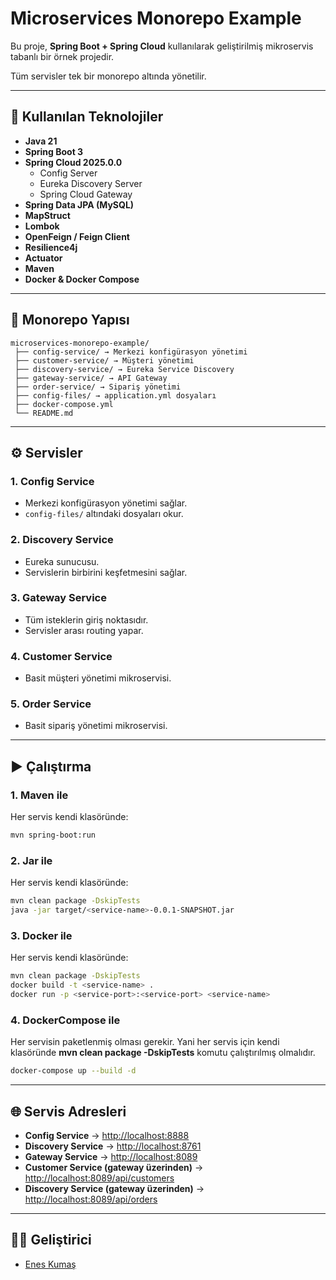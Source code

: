 # Microservices Monorepo Example

Bu proje, **Spring Boot + Spring Cloud** kullanılarak geliştirilmiş mikroservis tabanlı bir örnek projedir.  

Tüm servisler tek bir monorepo altında yönetilir.

---

## 🚀 Kullanılan Teknolojiler

* **Java 21**
* **Spring Boot 3**
* **Spring Cloud 2025.0.0**
    * Config Server
    * Eureka Discovery Server
    * Spring Cloud Gateway
* **Spring Data JPA (MySQL)**
* **MapStruct**
* **Lombok**
* **OpenFeign / Feign Client**
* **Resilience4j**
* **Actuator**
* **Maven**
* **Docker & Docker Compose**

---

## 📂 Monorepo Yapısı

```
microservices-monorepo-example/
 ├── config-service/ → Merkezi konfigürasyon yönetimi
 ├── customer-service/ → Müşteri yönetimi
 ├── discovery-service/ → Eureka Service Discovery
 ├── gateway-service/ → API Gateway
 ├── order-service/ → Sipariş yönetimi
 ├── config-files/ → application.yml dosyaları
 ├── docker-compose.yml
 └── README.md
```

---

## ⚙️ Servisler

### 1. Config Service
- Merkezi konfigürasyon yönetimi sağlar.
- `config-files/` altındaki dosyaları okur.

### 2. Discovery Service
- Eureka sunucusu.
- Servislerin birbirini keşfetmesini sağlar.

### 3. Gateway Service
- Tüm isteklerin giriş noktasıdır.
- Servisler arası routing yapar.

### 4. Customer Service
- Basit müşteri yönetimi mikroservisi.

### 5. Order Service
- Basit sipariş yönetimi mikroservisi.

---

## ▶️ Çalıştırma

### 1. Maven ile

Her servis kendi klasöründe:

```bash
mvn spring-boot:run
```

### 2. Jar ile

Her servis kendi klasöründe:

```bash
mvn clean package -DskipTests
java -jar target/<service-name>-0.0.1-SNAPSHOT.jar
```

### 3. Docker ile

Her servis kendi klasöründe:

```bash
mvn clean package -DskipTests
docker build -t <service-name> .
docker run -p <service-port>:<service-port> <service-name>
```

### 4. DockerCompose ile

Her servisin paketlenmiş olması gerekir. Yani her servis için kendi klasöründe **mvn clean package -DskipTests** komutu çalıştırılmış olmalıdır.

```bash
docker-compose up --build -d
```

---

## 🌐 Servis Adresleri

* **Config Service** → [http://localhost:8888](http://localhost:8888)
* **Discovery Service** → [http://localhost:8761](http://localhost:8761)
* **Gateway Service** → [http://localhost:8089](http://localhost:8089)
* **Customer Service (gateway üzerinden)** → [http://localhost:8089/api/customers](http://localhost:8089/api/customers)
* **Discovery Service (gateway üzerinden)** → [http://localhost:8089/api/orders](http://localhost:8089/api/orders)

---

## 👨‍💻 Geliştirici

* [Enes Kumaş](https://github.com/eneskums)
